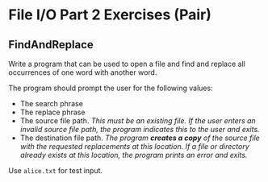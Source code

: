 # File I/O Part 2 Exercises (Pair)

## FindAndReplace

Write a program that can be used to open a file and find and replace all occurrences of one word with another word.  

The program should prompt the user for the following values:

* The search phrase
* The replace phrase 
* The source file path.  *This must be an existing file.  If the user enters an invalid source file path, the program indicates this to the user and exits.*
* The destination file path.  *The program **creates a copy** of the source file with the requested replacements at this location.  If a file or directory already exists at this location, the program prints an error and exits.*

Use `alice.txt` for test input.